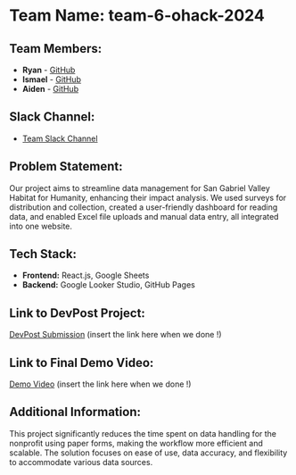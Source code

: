 # Team Name: team-6-ohack-2024

## Team Members:
- **Ryan** - [GitHub](https://github.com/squashyweeb)
- **Ismael** - [GitHub](https://github.com/the37signals1)
- **Aiden** - [GitHub](https://github.com/Ismael0810)

## Slack Channel:
- [Team Slack Channel](https://opportunity-hack.slack.com/app_redirect?channel=team-6-ohack-2024)

## Problem Statement:
Our project aims to streamline data management for San Gabriel Valley Habitat for Humanity, enhancing their impact analysis. We used surveys for distribution and collection, created a user-friendly dashboard for reading data, and enabled Excel file uploads and manual data entry, all integrated into one website.

## Tech Stack:
- **Frontend:** React.js, Google Sheets
- **Backend:** Google Looker Studio, GitHub Pages

## Link to DevPost Project:
[DevPost Submission](#) (insert the link here when we done !)

## Link to Final Demo Video:
[Demo Video](#) (insert the link here when we done !)

## Additional Information:
This project significantly reduces the time spent on data handling for the nonprofit using paper forms, making the workflow more efficient and scalable. The solution focuses on ease of use, data accuracy, and flexibility to accommodate various data sources.
